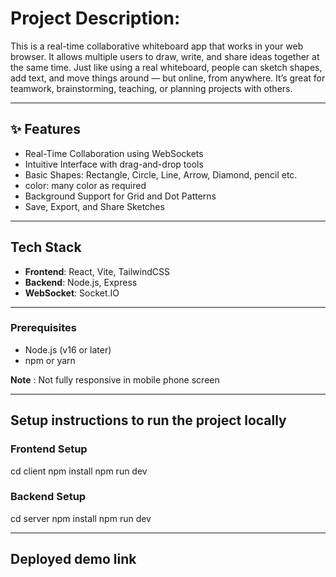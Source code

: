 # Project Description:

This is a real-time collaborative whiteboard app that works in your web browser. It allows multiple users to draw, write, and share ideas together at the same time. Just like using a real whiteboard, people can sketch shapes, add text, and move things around — but online, from anywhere. It’s great for teamwork, brainstorming, teaching, or planning projects with others.

---

## ✨ Features

-  Real-Time Collaboration using WebSockets
-  Intuitive Interface with drag-and-drop tools
-  Basic Shapes: Rectangle, Circle, Line, Arrow, Diamond, pencil etc.
-  color: many color as required
-  Background Support for Grid and Dot Patterns
-  Save, Export, and Share Sketches

---

##  Tech Stack

- **Frontend**: React, Vite, TailwindCSS
- **Backend**: Node.js, Express
- **WebSocket**: Socket.IO
  
---

### Prerequisites

- Node.js (v16 or later)
- npm or yarn

**Note** : Not fully responsive in mobile phone screen

---

## Setup instructions to run the project locally 

### Frontend Setup

cd client
npm install
npm run dev

### Backend Setup

cd server
npm install
npm run dev

---

## Deployed demo link 



